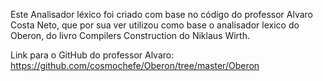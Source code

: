 Este Analisador léxico foi criado com base no código do professor Alvaro Costa Neto, que por sua ver utilizou como base o analisador lexico do Oberon, do livro Compilers Construction do Niklaus Wirth.

Link para o GitHub do professor Alvaro:
https://github.com/cosmochefe/Oberon/tree/master/Oberon
